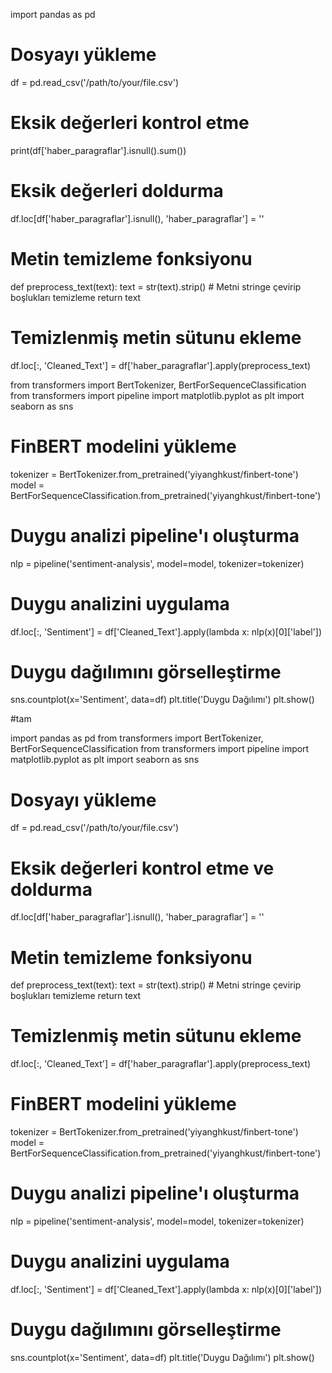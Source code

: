 import pandas as pd

# Dosyayı yükleme
df = pd.read_csv('/path/to/your/file.csv')

# Eksik değerleri kontrol etme
print(df['haber_paragraflar'].isnull().sum())

# Eksik değerleri doldurma
df.loc[df['haber_paragraflar'].isnull(), 'haber_paragraflar'] = ''

# Metin temizleme fonksiyonu
def preprocess_text(text):
    text = str(text).strip()  # Metni stringe çevirip boşlukları temizleme
    return text

# Temizlenmiş metin sütunu ekleme
df.loc[:, 'Cleaned_Text'] = df['haber_paragraflar'].apply(preprocess_text)







from transformers import BertTokenizer, BertForSequenceClassification
from transformers import pipeline
import matplotlib.pyplot as plt
import seaborn as sns

# FinBERT modelini yükleme
tokenizer = BertTokenizer.from_pretrained('yiyanghkust/finbert-tone')
model = BertForSequenceClassification.from_pretrained('yiyanghkust/finbert-tone')

# Duygu analizi pipeline'ı oluşturma
nlp = pipeline('sentiment-analysis', model=model, tokenizer=tokenizer)

# Duygu analizini uygulama
df.loc[:, 'Sentiment'] = df['Cleaned_Text'].apply(lambda x: nlp(x)[0]['label'])

# Duygu dağılımını görselleştirme
sns.countplot(x='Sentiment', data=df)
plt.title('Duygu Dağılımı')
plt.show()











#tam


import pandas as pd
from transformers import BertTokenizer, BertForSequenceClassification
from transformers import pipeline
import matplotlib.pyplot as plt
import seaborn as sns

# Dosyayı yükleme
df = pd.read_csv('/path/to/your/file.csv')

# Eksik değerleri kontrol etme ve doldurma
df.loc[df['haber_paragraflar'].isnull(), 'haber_paragraflar'] = ''

# Metin temizleme fonksiyonu
def preprocess_text(text):
    text = str(text).strip()  # Metni stringe çevirip boşlukları temizleme
    return text

# Temizlenmiş metin sütunu ekleme
df.loc[:, 'Cleaned_Text'] = df['haber_paragraflar'].apply(preprocess_text)

# FinBERT modelini yükleme
tokenizer = BertTokenizer.from_pretrained('yiyanghkust/finbert-tone')
model = BertForSequenceClassification.from_pretrained('yiyanghkust/finbert-tone')

# Duygu analizi pipeline'ı oluşturma
nlp = pipeline('sentiment-analysis', model=model, tokenizer=tokenizer)

# Duygu analizini uygulama
df.loc[:, 'Sentiment'] = df['Cleaned_Text'].apply(lambda x: nlp(x)[0]['label'])

# Duygu dağılımını görselleştirme
sns.countplot(x='Sentiment', data=df)
plt.title('Duygu Dağılımı')
plt.show()
